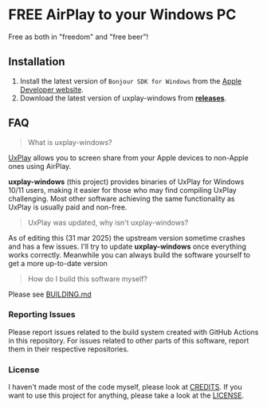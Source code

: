 # FREE AirPlay to your Windows PC
Free as both in "freedom" and "free beer"!

## Installation
1. Install the latest version of `Bonjour SDK for Windows` from the [Apple Developer website](https://developer.apple.com/bonjour/).
2. Download the latest version of uxplay-windows from [**releases**](https://github.com/leapbtw/uxplay-windows/releases/latest).

## FAQ
> What is uxplay-windows?

[UxPlay](https://github.com/FDH2/UxPlay/) allows you to screen share from your Apple devices to non-Apple ones using AirPlay.

**uxplay-windows** (this project) provides binaries of UxPlay for Windows 10/11 users, making it easier for those who may find compiling UxPlay challenging.
Most other software achieving the same functionality as UxPlay is usually paid and non-free.

> UxPlay was updated, why isn't uxplay-windows?

As of editing this (31 mar 2025) the upstream version sometime crashes and has a few issues. I'll try to update **uxplay-windows** once everything works correctly. Meanwhile you can always build the software yourself to get a more up-to-date version

> How do I build this software myself?

Please see [BUILDING.md](./BUILDING.md)

### Reporting Issues
Please report issues related to the build system created with GitHub Actions in this repository. For issues related to other parts of this software, report them in their respective repositories.

### License
I haven't made most of the code myself, please look at [CREDITS](./CREDITS.md). If you want to use this project for anything, please take a look at the [LICENSE](./LICENSE).
